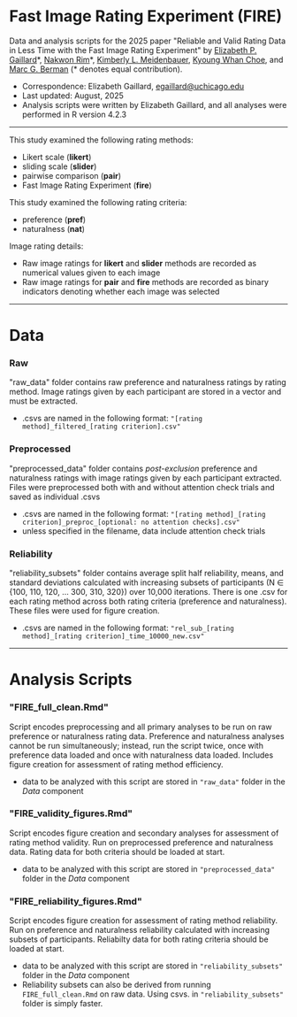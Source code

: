 # Fast Image Rating Experiment (FIRE)
Data and analysis scripts for the 2025 paper "Reliable and Valid Rating Data in Less Time with the Fast Image Rating Experiment" by [Elizabeth P. Gaillard](https://github.com/egaillar)\*, [Nakwon Rim](https://nwrim.github.io)\*, [Kimberly L. Meidenbauer](https://kim-meidenbauer.github.io/), [Kyoung Whan Choe](https://kywch.github.io), and [Marc G. Berman](https://voices.uchicago.edu/bermanlab/) (* denotes equal contribution).

- Correspondence: Elizabeth Gaillard, egaillard@uchicago.edu
- Last updated: August, 2025
- Analysis scripts were written by Elizabeth Gaillard, and all analyses were performed in R version 4.2.3
---
This study examined the following rating methods: 

 - Likert scale (**likert**) 
 - sliding scale (**slider**)
 - pairwise comparison (**pair**)
 - Fast Image Rating Experiment (**fire**)
   
   
This study examined the following rating criteria:

 - preference (**pref**)
 - naturalness (**nat**)

Image rating details:

 - Raw image ratings for **likert** and **slider** methods are recorded as numerical values given to each image
 - Raw image ratings for **pair** and **fire** methods are recorded as binary indicators denoting whether each image was selected

---
# Data
### Raw ###

"raw_data" folder contains raw preference and naturalness ratings by rating method. Image ratings given by each participant are stored in a vector and must be extracted.

 - .csvs are named in the following format: `"[rating
   method]_filtered_[rating criterion].csv"`


### Preprocessed ###

"preprocessed_data" folder contains _post-exclusion_ preference and naturalness ratings with image ratings given by each participant extracted. Files were preprocessed both with and without attention check trials and saved as individual .csvs
       
- .csvs are named in the following format: `"[rating method]_[rating criterion]_preproc_[optional: no attention checks].csv"`
- unless specified in the filename, data include attention check trials


### Reliability ###

"reliability_subsets" folder contains average split half reliability, means, and standard deviations calculated with increasing subsets of participants (N ∈ {100, 110, 120, … 300, 310, 320}) over 10,000 iterations. There is one .csv for each rating method across both rating criteria (preference and naturalness). These files were used for figure creation.

- .csvs are named in the following format: `"rel_sub_[rating method]_[rating criterion]_time_10000_new.csv"`


---
# Analysis Scripts
### "FIRE_full_clean.Rmd" ###

Script encodes preprocessing and all primary analyses to be run on raw preference or naturalness rating data. Preference and naturalness analyses cannot be run simultaneously; instead, run the script twice, once with preference data loaded and once with naturalness data loaded. Includes figure creation for assessment of rating method efficiency.

- data to be analyzed with this script are stored in `"raw_data"` folder in the *Data* component


### "FIRE_validity_figures.Rmd" ###

Script encodes figure creation and secondary analyses for assessment of rating method validity. Run on preprocessed preference and naturalness data. Rating data for both criteria should be loaded at start.

- data to be analyzed with this script are stored in `"preprocessed_data"` folder in the *Data* component


### "FIRE_reliability_figures.Rmd" ###

Script encodes figure creation for assessment of rating method reliability. Run on preference and naturalness reliability calculated with increasing subsets of participants. Reliabilty data for both rating criteria should be loaded at start.

- data to be analyzed with this script are stored in `"reliability_subsets"` folder in the *Data* component
- Reliability subsets can also be derived from running `FIRE_full_clean.Rmd` on raw data. Using csvs. in `"reliability_subsets"` folder is simply faster. 
